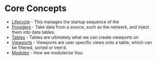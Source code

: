 # Core Concepts

* [Lifecycle](lifecycle.md) - This manages the startup sequence of the 
* [Providers](providers.md) - Take data from a source, such as the network, and inject them into data tables. 
* [Tables](tables.md) - Tables are ultimately what we can create viewports on
* [Viewports](viewports.md) - Viewports are user specific views onto a table, which can be filtered, sorted or tree'd. 
* [Modules](modules.md) - How we modularize Vuu. 

